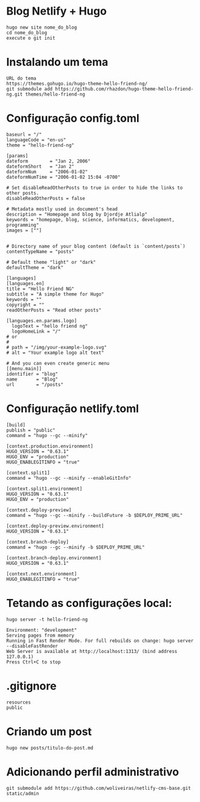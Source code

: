 # Blog Netlify + Hugo
    hugo new site nome_do_blog
    cd nome_do_blog
    execute o git init

# Instalando um tema
    URL do tema
    https://themes.gohugo.io/hugo-theme-hello-friend-ng/
    git submodule add https://github.com/rhazdon/hugo-theme-hello-friend-ng.git themes/hello-friend-ng
  
  
  # Configuração config.toml
    
    baseurl = "/"
    languageCode = "en-us"
    theme = "hello-friend-ng"
     
    [params]
    dateform        = "Jan 2, 2006"
    dateformShort   = "Jan 2"
    dateformNum     = "2006-01-02"
    dateformNumTime = "2006-01-02 15:04 -0700"
    
    # Set disableReadOtherPosts to true in order to hide the links to other posts.
    disableReadOtherPosts = false
    
    # Metadata mostly used in document's head
    description = "Homepage and blog by Djordje Atlialp"
    keywords = "homepage, blog, science, informatics, development, programming"
    images = [""]
    
    
    # Directory name of your blog content (default is `content/posts`)
    contentTypeName = "posts"
    
    # Default theme "light" or "dark"
    defaultTheme = "dark"
    
    [languages]
    [languages.en]
    title = "Hello Friend NG"
    subtitle = "A simple theme for Hugo"
    keywords = ""
    copyright = ""
    readOtherPosts = "Read other posts"
    
    [languages.en.params.logo]
      logoText = "hello friend ng"
      logoHomeLink = "/"
    # or
    #
    # path = "/img/your-example-logo.svg"
    # alt = "Your example logo alt text"
    
    # And you can even create generic menu
    [[menu.main]]
    identifier = "blog"
    name       = "Blog"
    url        = "/posts"
      

# Configuração netlify.toml
    [build]
    publish = "public"
    command = "hugo --gc --minify"

    [context.production.environment]
    HUGO_VERSION = "0.63.1"
    HUGO_ENV = "production"
    HUGO_ENABLEGITINFO = "true"
    
    [context.split1]
    command = "hugo --gc --minify --enableGitInfo"
    
    [context.split1.environment]
    HUGO_VERSION = "0.63.1"
    HUGO_ENV = "production"

    [context.deploy-preview]
    command = "hugo --gc --minify --buildFuture -b $DEPLOY_PRIME_URL"

    [context.deploy-preview.environment]
    HUGO_VERSION = "0.63.1"

    [context.branch-deploy]
    command = "hugo --gc --minify -b $DEPLOY_PRIME_URL"

    [context.branch-deploy.environment]
    HUGO_VERSION = "0.63.1"

    [context.next.environment]
    HUGO_ENABLEGITINFO = "true"
    

# Tetando as configurações local:
    hugo server -t hello-friend-ng
    
    Environment: "development"
    Serving pages from memory
    Running in Fast Render Mode. For full rebuilds on change: hugo server --disableFastRender
    Web Server is available at http://localhost:1313/ (bind address 127.0.0.1)
    Press Ctrl+C to stop


# .gitignore
    resources
    public
    
    
# Criando um post
    hugo new posts/titulo-do-post.md
    
    
# Adicionando perfil administrativo
    git submodule add https://github.com/woliveiras/netlify-cms-base.git static/admin
    
    

